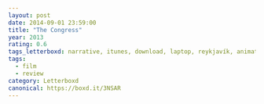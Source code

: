 ```yaml
---
layout: post 
date: 2014-09-01 23:59:00
title: "The Congress"
year: 2013
rating: 0.6
tags_letterboxd: narrative, itunes, download, laptop, reykjavík, animation, Leah
tags:
  - film
  - review
category: Letterboxd
canonical: https://boxd.it/3NSAR
---
```

